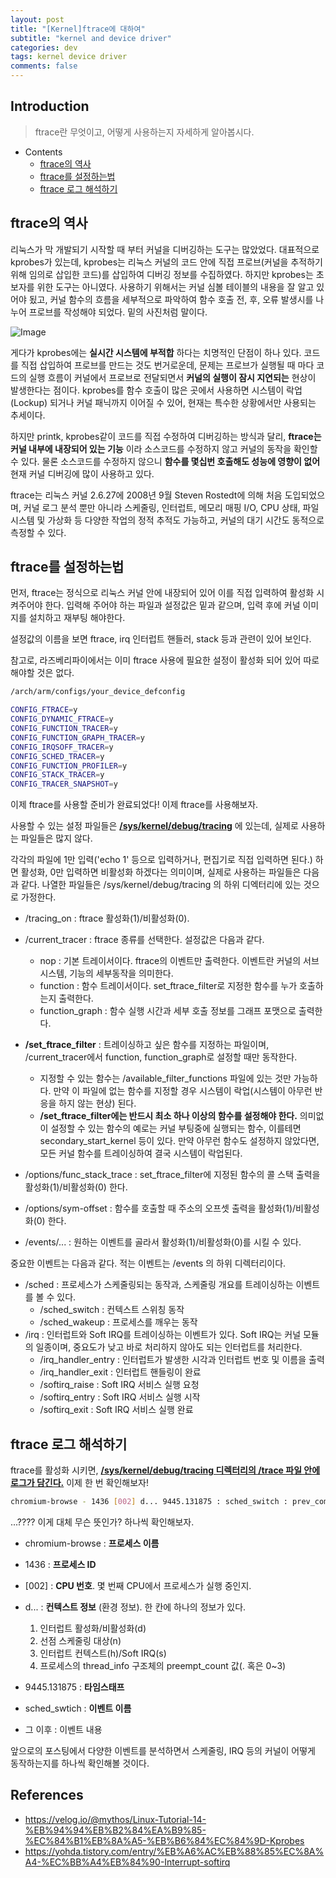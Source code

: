 ```yaml
---
layout: post
title: "[Kernel]ftrace에 대하여"
subtitle: "kernel and device driver"
categories: dev
tags: kernel device driver
comments: false
---
```


## Introduction
> ftrace란 무엇이고, 어떻게 사용하는지 자세하게 알아봅시다.

- Contents
	- [ftrace의 역사](#ftrace의-역사)
  - [ftrace를 설정하는법](#ftrace를-설정하는법)
  - [ftrace 로그 해석하기](#ftrace-로그-해석하기)
  



## ftrace의 역사

리눅스가 막 개발되기 시작할 때 부터 커널을 디버깅하는 도구는 많았었다. 대표적으로 kprobes가 있는데, kprobes는 리눅스 커널의 코드 안에 직접 프로브(커널을 추적하기 위해 임의로 삽입한 코드)를 삽입하여 디버깅 정보를 수집하였다. 하지만 kprobes는 초보자를 위한 도구는 아니였다. 사용하기 위해서는 커널 심볼 테이블의 내용을 잘 알고 있어야 됬고, 커널 함수의 흐름을 세부적으로 파악하여 함수 호출 전, 후, 오류 발생시를 나누어 프로브를 작성해야 되었다. 밑의 사진처럼 말이다.

![Image](https://github.com/user-attachments/assets/4034ec72-20e3-4d25-9ee4-7f471c38af1c)

게다가 kprobes에는 **실시간 시스템에 부적합** 하다는 치명적인 단점이 하나 있다. 코드를 직접 삽입하여 프로브를 만드는 것도 번거로운데, 문제는 프로브가 실행될 때 마다 코드의 실행 흐름이 커널에서 프로브로 전달되면서 **커널의 실행이 잠시 지연되는** 현상이 발생한다는 점이다. kprobes를 함수 호출이 많은 곳에서 사용하면 시스템이 락업(Lockup) 되거나 커널 패닉까지 이어질 수 있어, 현재는 특수한 상황에서만 사용되는 추세이다.

하지만 printk, kprobes같이 코드를 직접 수정하여 디버깅하는 방식과 달리, **ftrace는 커널 내부에 내장되어 있는 기능** 이라 소스코드를 수정하지 않고 커널의 동작을 확인할 수 있다. 물론 소스코드를 수정하지 않으니 **함수를 몇십번 호출해도 성능에 영향이 없어** 현재 커널 디버깅에 많이 사용하고 있다.

ftrace는 리눅스 커널 2.6.27에 2008년 9월 Steven Rostedt에 의해 처음 도입되었으며, 커널 로그 분석 뿐만 아니라 스케줄링, 인터럽트, 메모리 매핑 I/O, CPU 상태, 파일 시스템 및 가상화 등 다양한 작업의 정적 추적도 가능하고, 커널의 대기 시간도 동적으로 측정할 수 있다.



## ftrace를 설정하는법

먼저, ftrace는 정식으로 리눅스 커널 안에 내장되어 있어 이를 직접 입력하여 활성화 시켜주어야 한다. 입력해 주어야 하는 파일과 설정값은 밑과 같으며, 입력 후에 커널 이미지를 설치하고 재부팅 해야한다.

설정값의 이름을 보면 ftrace, irq 인터럽트 핸들러, stack 등과 관련이 있어 보인다.

참고로, 라즈베리파이에서는 이미 ftrace 사용에 필요한 설정이 활성화 되어 있어 따로 해야할 것은 없다.

```bash
/arch/arm/configs/your_device_defconfig

CONFIG_FTRACE=y
CONFIG_DYNAMIC_FTRACE=y
CONFIG_FUNCTION_TRACER=y
CONFIG_FUNCTION_GRAPH_TRACER=y
CONFIG_IRQSOFF_TRACER=y
CONFIG_SCHED_TRACER=y
CONFIG_FUNCTION_PROFILER=y
CONFIG_STACK_TRACER=y
CONFIG_TRACER_SNAPSHOT=y
```



이제 ftrace를 사용할 준비가 완료되었다! 이제 ftrace를 사용해보자.

사용할 수 있는 설정 파일들은 **<u>/sys/kernel/debug/tracing</u>** 에 있는데, 실제로 사용하는 파일들은 많지 않다.

각각의 파일에 1만 입력('echo 1' 등으로 입력하거나, 편집기로 직접 입력하면 된다.) 하면 활성화, 0만 입력하면 비활성화 하겠다는 의미이며, 실제로 사용하는 파일들은 다음과 같다. 나열한 파일들은 /sys/kernel/debug/tracing 의 하위 디엑터리에 있는 것으로 가정한다.

- /tracing_on : ftrace 활성화(1)/비활성화(0).
- /current_tracer : ftrace 종류를 선택한다. 설정값은 다음과 같다.
  - nop : 기본 트레이서이다. ftrace의 이벤트만 출력한다. 이벤트란 커널의 서브시스템, 기능의 세부동작을 의미한다.
  - function : 함수 트레이서이다. set_ftrace_filter로 지정한 함수를 누가 호출하는지 출력한다.
  - function_graph : 함수 실행 시간과 세부 호출 정보를 그래프 포맷으로 출력한다.
- **/set_ftrace_filter** : 트레이싱하고 싶은 함수를 지정하는 파일이며, /current_tracer에서 function, function_graph로 설정할 때만 동작한다.
  - 지정할 수 있는 함수는 /available_filter_functions 파일에 있는 것만 가능하다. 만약 이 파일에 없는 함수를 지정할 경우 시스템이 락업(시스템이 아무런 반응을 하지 않는 현상) 된다.
  - **/set_ftrace_filter에는 반드시 최소 하나 이상의 함수를 설정해야 한다.** 의미없이 설정할 수 있는 함수의 예로는 커널 부팅중에 실행되는 함수, 이를테면 secondary_start_kernel 등이 있다. 만약 아무런 함수도 설정하지 않았다면, 모든 커널 함수를 트레이싱하여 결국 시스템이 락업된다.

- /options/func_stack_trace : set_ftrace_filter에 지정된 함수의 콜 스택 출력을 활성화(1)/비활성화(0) 한다.
- /options/sym-offset : 함수를 호출할 때 주소의 오프셋 출력을 활성화(1)/비활성화(0) 한다.
- /events/... : 원하는 이벤트를 골라서 활성화(1)/비활성화(0)를 시킬 수 있다.



중요한 이벤트는 다음과 같다. 적는 이벤트는 /events 의 하위 디렉터리이다.

- /sched : 프로세스가 스케줄링되는 동작과, 스케줄링 개요를 트레이싱하는 이벤트를 볼 수 있다.
  - /sched_switch : 컨텍스트 스위칭 동작
  - /sched_wakeup : 프로세스를 깨우는 동작
- /irq : 인터럽트와 Soft IRQ를 트레이싱하는 이벤트가 있다. Soft IRQ는 커널 모듈의 일종이며, 중요도가 낮고 바로 처리하지 않아도 되는 인터럽트를 처리한다.
  - /irq_handler_entry : 인터럽트가 발생한 시각과 인터럽트 번호 및 이름을 출력
  - /irq_handler_exit : 인터럽트 핸들링이 완료
  - /softirq_raise : Soft IRQ 서비스 실행 요청
  - /softirq_entry : Soft IRQ 서비스 실행 시작
  - /softirq_exit : Soft IRQ 서비스 실행 완료



## ftrace 로그 해석하기

ftrace를 활성화 시키면, **<u>/sys/kernel/debug/tracing 디렉터리의 /trace 파일 안에 로그가 담긴다.</u>** 이제 한 번 확인해보자!

```bash
chromium-browse - 1436 [002] d... 9445.131875 : sched_switch : prev_comm=chromium-browse prev_pid=1436 prev_prio=120 prev_state=S ==> next_comm=kworker/2:3 next_pid=1454 next_prio=120
```

...???? 이게 대체 무슨 뜻인가? 하나씩 확인해보자.

- chromium-browse : **프로세스 이름**
- 1436 : **프로세스 ID**
- [002] : **CPU 번호**. 몇 번째 CPU에서 프로세스가 실행 중인지.
- d... : **컨텍스트 정보** (환경 정보). 한 칸에 하나의 정보가 있다.
  1. 인터럽트 활성화/비활성화(d)
  2. 선점 스케줄링 대상(n)
  3. 인터럽트 컨텍스트(h)/Soft IRQ(s)
  4. 프로세스의 thread_info 구조체의 preempt_count 값(. 혹은 0~3)

- 9445.131875 : **타임스태프**
- sched_swtich : **이벤트 이름**
- 그 이후 : 이벤트 내용

앞으로의 포스팅에서 다양한 이벤트를 분석하면서 스케줄링, IRQ 등의 커널이 어떻게 동작하는지를 하나씩 확인해볼 것이다.



## References

- <a href="https://velog.io/@mythos/Linux-Tutorial-14-%EB%94%94%EB%B2%84%EA%B9%85-%EC%84%B1%EB%8A%A5-%EB%B6%84%EC%84%9D-Kprobes">https://velog.io/@mythos/Linux-Tutorial-14-%EB%94%94%EB%B2%84%EA%B9%85-%EC%84%B1%EB%8A%A5-%EB%B6%84%EC%84%9D-Kprobes</a>
- <a href="https://yohda.tistory.com/entry/%EB%A6%AC%EB%88%85%EC%8A%A4-%EC%BB%A4%EB%84%90-Interrupt-softirq">https://yohda.tistory.com/entry/%EB%A6%AC%EB%88%85%EC%8A%A4-%EC%BB%A4%EB%84%90-Interrupt-softirq</a>
